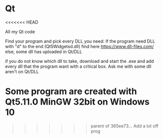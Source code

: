 # Qt
<<<<<<< HEAD

All my Qt code

Find your program and pick every DLL you need: If the program need DLL with "d" to the end (Qt5Widgetsd.dll) find here https://www.dll-files.com/
else, some dll has uploaded in Qt/DLL

if you do not know which dll to take, download and start the .exe and add every dll that the program want with a critical box.
Ask me with some dll aren't on Qt/DLL

Some program are created with Qt5.11.0 MinGW 32bit on Windows 10
=======
>>>>>>> parent of 365ee73... Add a lot off prog
